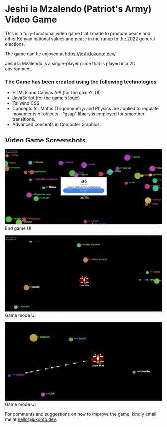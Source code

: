 # Jeshi la Mzalendo (Patriot's Army) Video Game

This is a fully-functional video game that I made to promote peace and other Kenyan national values and peace in the runup to the 2022 general elections.

The game can be enjoyed at <https://jeshi.lukorito.dev/>.

Jeshi la Mzalendo is a single-player game that is played in a 2D environment.

### The Game has been created using the following technologies

- HTML5 and Canvas API (for the game's UI)
- JavaScript (for the game's logic)
- Tailwind CSS
- Concepts for Maths (Trigonometry) and Physics are applied to regulate movements of objects.
-"gsap" library is employed for smoother transitions.
- Advanced concepts in Computer Graphics.

## Video Game Screenshots

![End Game UI](screenshots\jeshi-screesnshot1.png "End game UI")
End game UI

![Game mode UI](screenshots\jeshi-screesnshot2.png "Game mode UI")
Game mode UI

![Game mode UI](screenshots\jeshi-screesnshot3.png "Game mode UI")
Game mode UI

For comments and suggestions on how to improve the game, kindly email me at <hello@lukorito.dev>.
